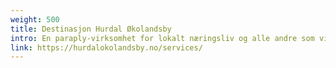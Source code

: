 ```yaml
---
weight: 500
title: Destinasjon Hurdal Økolandsby
intro: En paraply-virksomhet for lokalt næringsliv og alle andre som vil sette Økolandsbyen på kartet.
link: https://hurdalokolandsby.no/services/
---
```

